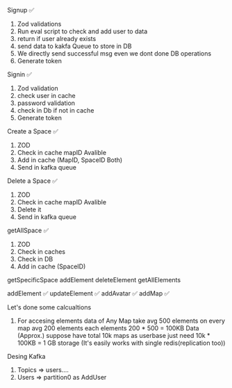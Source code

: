 Signup ✅
1. Zod validations
2. Run eval script to check and add user to data
3. return if user already exists
4. send data to kakfa Queue to store in DB
5. We directly send successful msg even we dont done DB operations
6. Generate token


Signin ✅
1. Zod validation
2. check user in cache
3. password validation
4. check in Db if not in cache
4. Generate token

Create a Space ✅
1. ZOD
2. Check in cache mapID Avalible
4. Add in cache (MapID, SpaceID Both)
5. Send in kafka queue

Delete a Space ✅
1. ZOD
2. Check in cache mapID Avalible
3. Delete it
4. Send in kafka queue

getAllSpace ✅
1. ZOD
2. Check in caches
3. Check in DB
4. Add in cache (SpaceID)

getSpecificSpace
addElement 
deleteElement
getAllElements


addElement ✅
updateElement ✅
addAvatar ✅
addMap ✅


Let's done some calcualtions
1. For accesing elements data of Any Map
take avg 500 elements on every map
avg 200 elements each elements
200 * 500 = 100KB Data (Approx.)
suppose have total 10k maps as userbase 
just need 10k * 100KB = 1 GB storage (It's easily works with single redis(replication too))



Desing Kafka
1. Topics => users....
2. Users => partition0 as AddUser